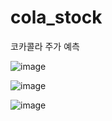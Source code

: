# cola_stock
코카콜라 주가 예측

![image](https://user-images.githubusercontent.com/115520467/208759789-97ec3463-5070-476c-bb11-125af228b959.png)

![image](https://user-images.githubusercontent.com/115520467/208759837-a01f7afc-ae91-47b9-82a9-631f185aa6db.png)

![image](https://user-images.githubusercontent.com/115520467/208761751-39d3779c-4fa3-49b7-abb8-ebdad0b3a1a4.png)
